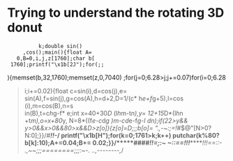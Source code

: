 # Trying to understand the rotating 3D donut
              k;double sin()
         ,cos();main(){float A=
       0,B=0,i,j,z[1760];char b[
     1760];printf("\x1b[2J");for(;;
  ){memset(b,32,1760);memset(z,0,7040)
  ;for(j=0;6.28>j;j+=0.07)for(i=0;6.28
 >i;i+=0.02){float c=sin(i),d=cos(j),e=
 sin(A),f=sin(j),g=cos(A),h=d+2,D=1/(c*
 h*e+f*g+5),l=cos      (i),m=cos(B),n=s\
in(B),t=c*h*g-f*        e;int x=40+30*D*
(l*h*m-t*n),y=            12+15*D*(l*h*n
+t*m),o=x+80*y,          N=8*((f*e-c*d*g
 )*m-c*d*e-f*g-l        *d*n);if(22>y&&
 y>0&&x>0&&80>x&&D>z[o]){z[o]=D;;;b[o]=
 ".,-~:;=!*#$@"[N>0?N:0];}}/*#****!!-*/
  printf("\x1b[H");for(k=0;1761>k;k++)
   putchar(k%80?b[k]:10);A+=0.04;B+=
     0.02;}}/*****####*******!!=;:~
       ~::==!!!**********!!!==::-
         .,~~;;;========;;;:~-.
             ..,--------,*/
